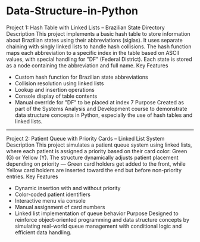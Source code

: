 # Data-Structure-in-Python

Project 1: Hash Table with Linked Lists – Brazilian State Directory
Description
This project implements a basic hash table to store information about Brazilian states using their abbreviations (siglas). It uses separate chaining with singly linked lists to handle hash collisions. The hash function maps each abbreviation to a specific index in the table based on ASCII values, with special handling for "DF" (Federal District). Each state is stored as a node containing the abbreviation and full name.
Key Features
- Custom hash function for Brazilian state abbreviations
- Collision resolution using linked lists
- Lookup and insertion operations
- Console display of table contents
- Manual override for "DF" to be placed at index 7
Purpose
Created as part of the Systems Analysis and Development course to demonstrate data structure concepts in Python, especially the use of hash tables and linked lists.
____________________________________________________________________________________________________________________________________________________________________________________________________________________________________
 Project 2: Patient Queue with Priority Cards – Linked List System
Description
This project simulates a patient queue system using linked lists, where each patient is assigned a priority based on their card color: Green (G) or Yellow (Y). The structure dynamically adjusts patient placement depending on priority — Green card holders get added to the front, while Yellow card holders are inserted toward the end but before non-priority entries.
Key Features
- Dynamic insertion with and without priority
- Color-coded patient identifiers
- Interactive menu via console
- Manual assignment of card numbers
- Linked list implementation of queue behavior
Purpose
Designed to reinforce object-oriented programming and data structure concepts by simulating real-world queue management with conditional logic and efficient data handling.

